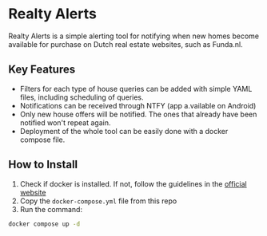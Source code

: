 # Realty Alerts

Realty Alerts is a simple alerting tool for notifying when new homes become available for purchase on Dutch real estate websites, such as Funda.nl.

## Key Features
- Filters for each type of house queries can be added with simple YAML files, including scheduling of queries.
- Notifications can be received through NTFY (app a.vailable on Android)
- Only new house offers will be notified. The ones that already have been notified won't repeat again.
- Deployment of the whole tool can be easily done with a docker compose file.


## How to Install

1. Check if docker is installed. If not, follow the guidelines in the [official website](https://docs.docker.com/engine/install/)
2. Copy the `docker-compose.yml` file from this repo
3. Run the command:

```bash
docker compose up -d
```